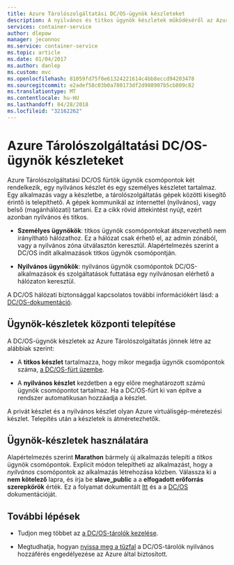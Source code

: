 ```yaml
---
title: Azure Tárolószolgáltatási DC/OS-ügynök készleteket
description: A nyilvános és titkos ügynök készletek működéséről az Azure tároló szolgáltatás DC/OS-fürt
services: container-service
author: dlepow
manager: jeconnoc
ms.service: container-service
ms.topic: article
ms.date: 01/04/2017
ms.author: danlep
ms.custom: mvc
ms.openlocfilehash: 81059fd75f0e61324221614c4bb8eccd94203478
ms.sourcegitcommit: e2adef58c03b0a780173df2d988907b5cb809c82
ms.translationtype: MT
ms.contentlocale: hu-HU
ms.lasthandoff: 04/28/2018
ms.locfileid: "32162262"
---
```

# <a name="dcos-agent-pools-for-azure-container-service"></a>Azure Tárolószolgáltatási DC/OS-ügynök készleteket
Azure Tárolószolgáltatási DC/OS fürtök ügynök csomópontok két rendelkezik, egy nyilvános készlet és egy személyes készletet tartalmaz. Egy alkalmazás vagy a készletbe, a tárolószolgáltatás gépek közötti kisegítő érintő is telepíthető. A gépek kommunikál az internettel (nyilvános), vagy belső (magánhálózati) tartani. Ez a cikk rövid áttekintést nyújt, ezért azonban nyilvános és titkos.


* **Személyes ügynökök**: titkos ügynök csomópontokat átszervezhető nem irányítható hálózathoz. Ez a hálózat csak érhető el, az admin zónából, vagy a nyilvános zóna útválasztón keresztül. Alapértelmezés szerint a DC/OS indít alkalmazások titkos ügynök csomópontján. 

* **Nyilvános ügynökök**: nyilvános ügynök csomópontok DC/OS-alkalmazások és szolgáltatások futtatása egy nyilvánosan elérhető a hálózaton keresztül. 

A DC/OS hálózati biztonsággal kapcsolatos további információkért lásd: a [DC/OS-dokumentáció](https://dcos.io/docs/1.7/administration/securing-your-cluster/).

## <a name="deploy-agent-pools"></a>Ügynök-készletek központi telepítése

A DC/OS-ügynök készletek az Azure Tárolószolgáltatás jönnek létre az alábbiak szerint:

* A **titkos készlet** tartalmazza, hogy mikor megadja ügynök csomópontok száma, [a DC/OS-fürt üzembe](container-service-deployment.md). 

* A **nyilvános készlet** kezdetben a egy előre meghatározott számú ügynök csomópontot tartalmaz. Ha a DC/OS-fürt ki van építve a rendszer automatikusan hozzáadja a készlet.

A privát készlet és a nyilvános készlet olyan Azure virtuálisgép-méretezési készlet. Telepítés után a készletek is átméretezhetők.

## <a name="use-agent-pools"></a>Ügynök-készletek használatára
Alapértelmezés szerint **Marathon** bármely új alkalmazás telepíti a *titkos* ügynök csomópontok. Explicit módon telepítheti az alkalmazást, hogy a *nyilvános* csomópontok az alkalmazás létrehozása közben. Válassza ki a **nem kötelező** lapra, és írja be **slave_public** a a **elfogadott erőforrás szerepkörök** érték. Ez a folyamat dokumentált [Itt](container-service-mesos-marathon-ui.md#deploy-a-docker-formatted-container) és a a [DC/OS](https://dcos.io/docs/1.7/administration/installing/custom/create-public-agent/) dokumentációját.

## <a name="next-steps"></a>További lépések
* Tudjon meg többet az [a DC/OS-tárolók kezelése](container-service-mesos-marathon-ui.md).

* Megtudhatja, hogyan [nyissa meg a tűzfal](container-service-enable-public-access.md) a DC/OS-tárolók nyilvános hozzáférés engedélyezése az Azure által biztosított.

